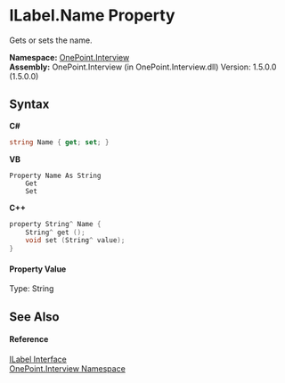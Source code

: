 # ILabel.Name Property 
 

Gets or sets the name.

**Namespace:**&nbsp;<a href="N_OnePoint_Interview">OnePoint.Interview</a><br />**Assembly:**&nbsp;OnePoint.Interview (in OnePoint.Interview.dll) Version: 1.5.0.0 (1.5.0.0)

## Syntax

**C#**<br />
``` C#
string Name { get; set; }
```

**VB**<br />
``` VB
Property Name As String
	Get
	Set
```

**C++**<br />
``` C++
property String^ Name {
	String^ get ();
	void set (String^ value);
}
```


#### Property Value
Type: String

## See Also


#### Reference
<a href="T_OnePoint_Interview_ILabel">ILabel Interface</a><br /><a href="N_OnePoint_Interview">OnePoint.Interview Namespace</a><br />
